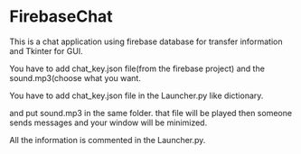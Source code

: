 # FirebaseChat
This is a chat application using firebase database for transfer information and Tkinter for GUI.

You have to add chat_key.json file(from the firebase project) and the sound.mp3(choose what you want.

You have to add chat_key.json file in the Launcher.py like dictionary.

and put sound.mp3 in the same folder. that file will be played then someone sends messages and
your window will be minimized.

All the information is commented in the Launcher.py.
